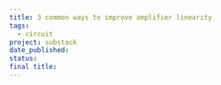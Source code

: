 ```yaml
---
title: 3 common ways to improve amplifier linearity
tags:
  - circuit
project: substack
date_published: 
status: 
final title:
---
```

